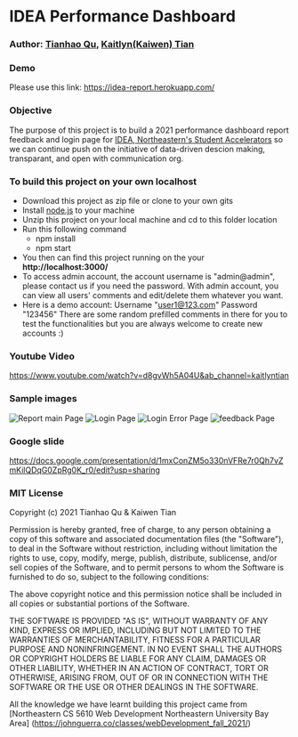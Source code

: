 # IDEA Performance Dashboard

### Author: [Tianhao Qu](https://thq12345.github.io/PersonalHomepage/), [Kaitlyn(Kaiwen) Tian](https://kaitlyntian.github.io/homepage/index.html)

### Demo

Please use this link:
https://idea-report.herokuapp.com/

### Objective

The purpose of this project is to build a 2021 performance dashboard report feedback and login page for [IDEA, Northeastern's Student Accelerators](https://www.northeastern.edu/idea/) so we can continue push on the initiative of data-driven descion making, transparant, and open with communication org.

### To build this project on your own localhost

- Download this project as zip file or clone to your own gits
- Install [node.js](https://nodejs.org/en/) to your machine
- Unzip this project on your local machine and cd to this folder location
- Run this following command
  - npm install
  - npm start
- You then can find this project running on the your **http://localhost:3000/**
- To access admin account, the account username is "admin@admin", please contact us if you need the password. With admin account, you can view all users' comments and edit/delete them whatever you want.
- Here is a demo account: Username "user1@123.com" Password "123456" There are some random prefilled comments in there for you to test the functionalities but you are always welcome to create new accounts :)

### Youtube Video

https://www.youtube.com/watch?v=d8gvWh5A04U&ab_channel=kaitlyntian

### Sample images

![Report main Page](https://github.com/kaitlyntian/idea-report-feedback/blob/master/public/images/report_screenshot.png)
![Login Page](https://github.com/kaitlyntian/idea-report-feedback/blob/master/public/images/login_screenshot.png)
![Login Error Page](https://github.com/kaitlyntian/idea-report-feedback/blob/master/public/images/login_errorpage.png)
![feedback Page](https://github.com/kaitlyntian/idea-report-feedback/blob/master/public/images/feedback_page.png)

### Google slide

https://docs.google.com/presentation/d/1mxConZM5o330nVFRe7r0Qh7vZmKilQDqG0ZpRg0K_r0/edit?usp=sharing

### MIT License
Copyright (c) 2021 Tianhao Qu & Kaiwen Tian

Permission is hereby granted, free of charge, to any person obtaining a copy
of this software and associated documentation files (the "Software"), to deal
in the Software without restriction, including without limitation the rights
to use, copy, modify, merge, publish, distribute, sublicense, and/or sell
copies of the Software, and to permit persons to whom the Software is
furnished to do so, subject to the following conditions:

The above copyright notice and this permission notice shall be included in all
copies or substantial portions of the Software.

THE SOFTWARE IS PROVIDED "AS IS", WITHOUT WARRANTY OF ANY KIND, EXPRESS OR
IMPLIED, INCLUDING BUT NOT LIMITED TO THE WARRANTIES OF MERCHANTABILITY,
FITNESS FOR A PARTICULAR PURPOSE AND NONINFRINGEMENT. IN NO EVENT SHALL THE
AUTHORS OR COPYRIGHT HOLDERS BE LIABLE FOR ANY CLAIM, DAMAGES OR OTHER
LIABILITY, WHETHER IN AN ACTION OF CONTRACT, TORT OR OTHERWISE, ARISING FROM,
OUT OF OR IN CONNECTION WITH THE SOFTWARE OR THE USE OR OTHER DEALINGS IN THE
SOFTWARE.

All the knowledge we have learnt building this project came from [Northeastern CS 5610 Web Development
Northeastern University Bay Area] (https://johnguerra.co/classes/webDevelopment_fall_2021/)
